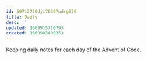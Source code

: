 ```yaml
---
id: 507i27l0dji76397udrg379
title: Daily
desc: ''
updated: 1669915710793
created: 1669903400353
---
```

Keeping daily notes for each day of the Advent of Code.